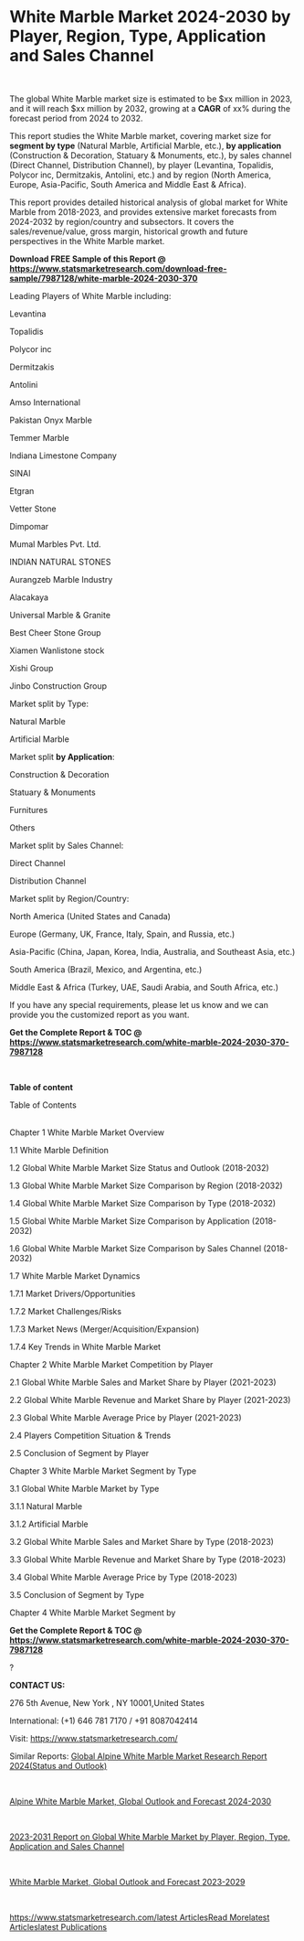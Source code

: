 <h1>White Marble Market 2024-2030 by Player, Region, Type, Application and Sales Channel</h1><br/><p>The global White Marble market size is estimated to be $xx million in 2023, and it will reach $xx million by 2032, growing at a <strong>CAGR</strong> of xx% during the forecast period from 2024 to 2032.</p>
 
 
 
 <p>This report studies the White Marble market, covering market size for <strong>segment by type</strong> (Natural Marble, Artificial Marble, etc.), <strong>by application</strong> (Construction & Decoration, Statuary & Monuments, etc.), by sales channel (Direct Channel, Distribution Channel), by player (Levantina, Topalidis, Polycor inc, Dermitzakis, Antolini, etc.) and by region (North America, Europe, Asia-Pacific, South America and Middle East & Africa).</p>
 
 
 
 <p>This report provides detailed historical analysis of global market for White Marble from 2018-2023, and provides extensive market forecasts from 2024-2032 by region/country and subsectors. It covers the sales/revenue/value, gross margin, historical growth and future perspectives in the White Marble market.</p>
 
 
 
 <p><strong>Download FREE Sample of this Report @ <a href="https://www.statsmarketresearch.com/download-free-sample/7987128/white-marble-2024-2030-370">https://www.statsmarketresearch.com/download-free-sample/7987128/white-marble-2024-2030-370</a></strong></p>
 
 
 
 <p>Leading Players of White Marble including:</p>
 
 
 
 <p>Levantina</p>
 
 
 
 <p>Topalidis</p>
 
 
 
 <p>Polycor inc</p>
 
 
 
 <p>Dermitzakis</p>
 
 
 
 <p>Antolini</p>
 
 
 
 <p>Amso International</p>
 
 
 
 <p>Pakistan Onyx Marble</p>
 
 
 
 <p>Temmer Marble</p>
 
 
 
 <p>Indiana Limestone Company</p>
 
 
 
 <p>SINAI</p>
 
 
 
 <p>Etgran</p>
 
 
 
 <p>Vetter Stone</p>
 
 
 
 <p>Dimpomar</p>
 
 
 
 <p>Mumal Marbles Pvt. Ltd.</p>
 
 
 
 <p>INDIAN NATURAL STONES</p>
 
 
 
 <p>Aurangzeb Marble Industry</p>
 
 
 
 <p>Alacakaya</p>
 
 
 
 <p>Universal Marble & Granite</p>
 
 
 
 <p>Best Cheer Stone Group</p>
 
 
 
 <p>Xiamen Wanlistone stock</p>
 
 
 
 <p>Xishi Group</p>
 
 
 
 <p>Jinbo Construction Group</p>
 
 
 
 <p>Market split by Type:</p>
 
 
 
 <p>Natural Marble</p>
 
 
 
 <p>Artificial Marble</p>
 
 
 
 <p>Market split <strong>by Application</strong>:</p>
 
 
 
 <p>Construction & Decoration</p>
 
 
 
 <p>Statuary & Monuments</p>
 
 
 
 <p>Furnitures</p>
 
 
 
 <p>Others</p>
 
 
 
 <p>Market split by Sales Channel:</p>
 
 
 
 <p>Direct Channel</p>
 
 
 
 <p>Distribution Channel</p>
 
 
 
 <p>Market split by Region/Country:</p>
 
 
 
 <p>North America (United States and Canada)</p>
 
 
 
 <p>Europe (Germany, UK, France, Italy, Spain, and Russia, etc.)</p>
 
 
 
 <p>Asia-Pacific (China, Japan, Korea, India, Australia, and Southeast Asia, etc.)</p>
 
 
 
 <p>South America (Brazil, Mexico, and Argentina, etc.)</p>
 
 
 
 <p>Middle East & Africa (Turkey, UAE, Saudi Arabia, and South Africa, etc.)</p>
 
 
 
 <p>If you have any special requirements, please let us know and we can provide you the customized report as you want.</p>
 
 
 
 <div><b>Get the Complete Report & TOC @ <a href="https://www.statsmarketresearch.com/white-marble-2024-2030-370-7987128">https://www.statsmarketresearch.com/white-marble-2024-2030-370-7987128</a></b></div>
 
 
 
 <p><br />
 
 <b>Table of content</b></p>
 
 
 
 <p>Table of Contents<br />
 
 <br />
 
 Chapter 1 White Marble Market Overview<br />
 
 1.1 White Marble Definition<br />
 
 1.2 Global White Marble Market Size Status and Outlook (2018-2032)<br />
 
 1.3 Global White Marble Market Size Comparison by Region (2018-2032)<br />
 
 1.4 Global White Marble Market Size Comparison by Type (2018-2032)<br />
 
 1.5 Global White Marble Market Size Comparison by Application (2018-2032)<br />
 
 1.6 Global White Marble Market Size Comparison by Sales Channel (2018-2032)<br />
 
 1.7 White Marble Market Dynamics<br />
 
 1.7.1 Market Drivers/Opportunities<br />
 
 1.7.2 Market Challenges/Risks<br />
 
 1.7.3 Market News (Merger/Acquisition/Expansion)<br />
 
 1.7.4 Key Trends in White Marble Market<br />
 
 Chapter 2 White Marble Market Competition by Player<br />
 
 2.1 Global White Marble Sales and Market Share by Player (2021-2023)<br />
 
 2.2 Global White Marble Revenue and Market Share by Player (2021-2023)<br />
 
 2.3 Global White Marble Average Price by Player (2021-2023)<br />
 
 2.4 Players Competition Situation & Trends<br />
 
 2.5 Conclusion of Segment by Player<br />
 
 Chapter 3 White Marble Market Segment by Type<br />
 
 3.1 Global White Marble Market by Type<br />
 
 3.1.1 Natural Marble<br />
 
 3.1.2 Artificial Marble<br />
 
 3.2 Global White Marble Sales and Market Share by Type (2018-2023)<br />
 
 3.3 Global White Marble Revenue and Market Share by Type (2018-2023)<br />
 
 3.4 Global White Marble Average Price by Type (2018-2023)<br />
 
 3.5 Conclusion of Segment by Type<br />
 
 Chapter 4 White Marble Market Segment by</p>
 
 
 
 <div><b>Get the Complete Report & TOC @ <a href="https://www.statsmarketresearch.com/white-marble-2024-2030-370-7987128">https://www.statsmarketresearch.com/white-marble-2024-2030-370-7987128</a></b></div>
 
 
 
 <p>? </p>
 
 
 
 <p><b>CONTACT US:</b><br />
 
 276 5th Avenue, New York , NY 10001,United States<br />
 
 International: (+1) 646 781 7170 / +91 8087042414<br />
 
 Visit: <a href="https://www.statsmarketresearch.com/">https://www.statsmarketresearch.com/</a><br />
 
 Similar Reports: <a href="https://www.statsmarketresearch.com/white-marble-2024-2030-370-7987128">Global Alpine White Marble Market Research Report 2024(Status and Outlook)</a><br />
 
 <br />
 
 <a href="https://www.statsmarketresearch.com/white-marble-2024-2030-370-7987128">Alpine White Marble Market, Global Outlook and Forecast 2024-2030</a><br />
 
 <br />
 
 <a href="https://www.statsmarketresearch.com/white-marble-2024-2030-370-7987128">2023-2031 Report on Global White Marble Market by Player, Region, Type, Application and Sales Channel</a><br />
 
 <br />
 
 <a href="https://www.statsmarketresearch.com/white-marble-2024-2030-370-7987128">White Marble Market, Global Outlook and Forecast 2023-2029</a><br />
 
 <br />
 
 <a href="https://gyeongbokgung.com">https://www.statsmarketresearch.com/</a><a href="https://hallyeomaritime.com">latest Articles</a><a href="https://jingwansa.com">Read More</a><a href="https://nguoiviet.jp/">latest Articles</a><a href="https://www.intelmarketresearch.com/">latest Publications</a></p>